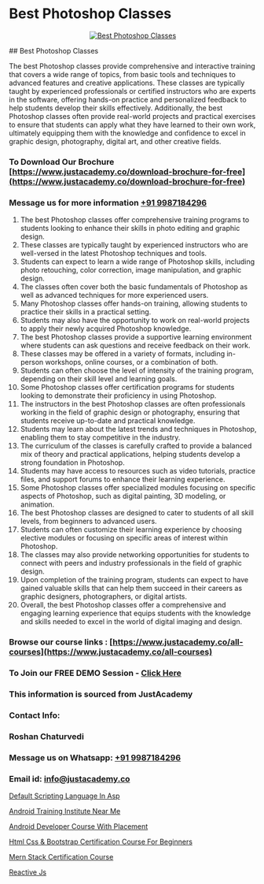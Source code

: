 # Best Photoshop Classes

<p align="center">
  <a href="https://justacademy.co/all-courses">
    <img src="https://i.ibb.co/P5KtSQ2/ui-ux.png" alt="Best Photoshop Classes">
  </a>
</p>
## Best Photoshop Classes

The best Photoshop classes provide comprehensive and interactive training that covers a wide range of topics, from basic tools and techniques to advanced features and creative applications. These classes are typically taught by experienced professionals or certified instructors who are experts in the software, offering hands-on practice and personalized feedback to help students develop their skills effectively. Additionally, the best Photoshop classes often provide real-world projects and practical exercises to ensure that students can apply what they have learned to their own work, ultimately equipping them with the knowledge and confidence to excel in graphic design, photography, digital art, and other creative fields.
### To Download Our Brochure [https://www.justacademy.co/download-brochure-for-free](https://www.justacademy.co/download-brochure-for-free)
### Message us for more information [+91 9987184296](https://api.whatsapp.com/send?phone=919987184296)
1) The best Photoshop classes offer comprehensive training programs to students looking to enhance their skills in photo editing and graphic design.
2) These classes are typically taught by experienced instructors who are well-versed in the latest Photoshop techniques and tools.
3) Students can expect to learn a wide range of Photoshop skills, including photo retouching, color correction, image manipulation, and graphic design.
4) The classes often cover both the basic fundamentals of Photoshop as well as advanced techniques for more experienced users.
5) Many Photoshop classes offer hands-on training, allowing students to practice their skills in a practical setting.
6) Students may also have the opportunity to work on real-world projects to apply their newly acquired Photoshop knowledge.
7) The best Photoshop classes provide a supportive learning environment where students can ask questions and receive feedback on their work.
8) These classes may be offered in a variety of formats, including in-person workshops, online courses, or a combination of both.
9) Students can often choose the level of intensity of the training program, depending on their skill level and learning goals.
10) Some Photoshop classes offer certification programs for students looking to demonstrate their proficiency in using Photoshop.
11) The instructors in the best Photoshop classes are often professionals working in the field of graphic design or photography, ensuring that students receive up-to-date and practical knowledge.
12) Students may learn about the latest trends and techniques in Photoshop, enabling them to stay competitive in the industry.
13) The curriculum of the classes is carefully crafted to provide a balanced mix of theory and practical applications, helping students develop a strong foundation in Photoshop.
14) Students may have access to resources such as video tutorials, practice files, and support forums to enhance their learning experience.
15) Some Photoshop classes offer specialized modules focusing on specific aspects of Photoshop, such as digital painting, 3D modeling, or animation.
16) The best Photoshop classes are designed to cater to students of all skill levels, from beginners to advanced users.
17) Students can often customize their learning experience by choosing elective modules or focusing on specific areas of interest within Photoshop.
18) The classes may also provide networking opportunities for students to connect with peers and industry professionals in the field of graphic design.
19) Upon completion of the training program, students can expect to have gained valuable skills that can help them succeed in their careers as graphic designers, photographers, or digital artists.
20) Overall, the best Photoshop classes offer a comprehensive and engaging learning experience that equips students with the knowledge and skills needed to excel in the world of digital imaging and design.

### Browse our course links : [https://www.justacademy.co/all-courses](https://www.justacademy.co/all-courses) 
### To Join our FREE DEMO Session - [Click Here](https://www.justacademy.co/register-for-course-demo)


### This information is sourced from JustAcademy
### Contact Info:
### Roshan Chaturvedi
### Message us on Whatsapp: [+91 9987184296](https://api.whatsapp.com/send?phone=919987184296)
### Email id: [info@justacademy.co](mailto:info@justacademy.co)
                
[Default Scripting Language In Asp](https://www.linkedin.com/pulse/default-scripting-language-asp-justacademy-cupertino-bqnzc?trackingId=V4kBtDVvArhZWADioheZMw%3D%3D&lipi=urn%3Ali%3Apage%3Ad_flagship3_company_admin%3BgBhGnALRQwW8mE6l8mJTTg%3D%3D)

[Android Training Institute Near Me](https://www.linkedin.com/pulse/android-training-institute-near-me-justacademy-bay-area-rntmf/)

[Android Developer Course With Placement](https://medium.com/@kumarishimmi99/android-developer-course-with-placement-c6594a2e990c)

[Html Css & Bootstrap Certification Course For Beginners](https://medium.com/@justacademytraining/html-css-bootstrap-certification-course-for-beginners-9c6b7a5128e2)

[Mern Stack Certification Course](https://justacademyin.github.io/justacademy/mern-stack-certification-course)

[Reactive Js](https://justacademyin.github.io/justacademy/reactive-js)

